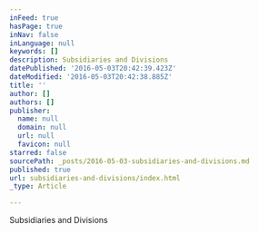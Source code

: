 ```yaml
---
inFeed: true
hasPage: true
inNav: false
inLanguage: null
keywords: []
description: Subsidiaries and Divisions
datePublished: '2016-05-03T20:42:39.423Z'
dateModified: '2016-05-03T20:42:38.885Z'
title: ''
author: []
authors: []
publisher:
  name: null
  domain: null
  url: null
  favicon: null
starred: false
sourcePath: _posts/2016-05-03-subsidiaries-and-divisions.md
published: true
url: subsidiaries-and-divisions/index.html
_type: Article

---
```

Subsidiaries and Divisions